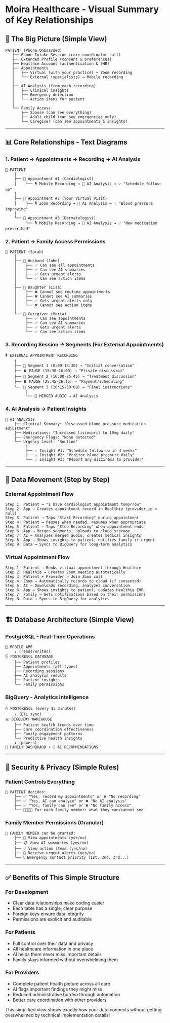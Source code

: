 # Moira Healthcare - Visual Summary of Key Relationships

## 🎯 The Big Picture (Simple View)

```
PATIENT (Phone Onboarded)
   ├── Phone Intake Session (care coordinator call)
   ├── Extended Profile (consent & preferences)
   ├── Healthie Account (authentication & EHR)
   ├── Appointments
   │   ├── Virtual (with your practice) → Zoom recording
   │   └── External (specialists) → Mobile recording
   │       
   ├── AI Analysis (from each recording)
   │   ├── Clinical insights
   │   ├── Emergency detection
   │   └── Action items for patient
   │
   └── Family Access
       ├── Spouse (can see everything)
       ├── Adult child (can see emergencies only)
       └── Caregiver (can see appointments & insights)
```

---

## 📊 Core Relationships - Text Diagrams

### **1. Patient → Appointments → Recording → AI Analysis**

```
👤 PATIENT
    |
    ├── 📅 Appointment #1 (Cardiologist)
    │    └── 🎙️ Mobile Recording → 🤖 AI Analysis → 💡 "Schedule follow-up"
    │
    ├── 📅 Appointment #2 (Your Virtual Visit) 
    │    └── 🎙️ Zoom Recording → 🤖 AI Analysis → 💡 "Blood pressure improving"
    │
    └── 📅 Appointment #3 (Dermatologist)
         └── 🎙️ Mobile Recording → 🤖 AI Analysis → 💡 "New medication prescribed"
```

### **2. Patient → Family Access Permissions**

```
👤 PATIENT (Sarah)
    |
    ├── 👨 Husband (John)
    │    ├── ✅ Can see all appointments
    │    ├── ✅ Can see AI summaries  
    │    ├── ✅ Gets urgent alerts
    │    └── ✅ Can see action items
    │
    ├── 👩 Daughter (Lisa)
    │    ├── ❌ Cannot see routine appointments
    │    ├── ❌ Cannot see AI summaries
    │    ├── ✅ Gets urgent alerts only
    │    └── ❌ Cannot see action items
    │
    └── 👩 Caregiver (Maria)
         ├── ✅ Can see appointments
         ├── ✅ Can see AI summaries
         ├── ✅ Gets urgent alerts
         └── ✅ Can see action items
```

### **3. Recording Session → Segments (For External Appointments)**

```
🎙️ EXTERNAL APPOINTMENT RECORDING
    |
    ├── 🔴 Segment 1 (0:00-15:30) → "Initial conversation"
    ├── ⏸️ PAUSE (15:30-16:00) → "Private discussion"
    ├── 🔴 Segment 2 (16:00-25:45) → "Treatment discussion" 
    ├── ⏸️ PAUSE (25:45-26:15) → "Payment/scheduling"
    └── 🔴 Segment 3 (26:15-30:00) → "Final instructions"
         |
         └── 🎵 MERGED AUDIO → AI Analysis
```

### **4. AI Analysis → Patient Insights**

```
🤖 AI ANALYSIS
    ├── Clinical Summary: "Discussed blood pressure medication adjustment"
    ├── Medications: "Increased lisinopril to 10mg daily"  
    ├── Emergency Flags: "None detected"
    └── Urgency Level: "Routine"
         |
         ├── 💡 Insight #1: "Schedule follow-up in 4 weeks"
         ├── 💡 Insight #2: "Monitor blood pressure daily"
         └── 💡 Insight #3: "Report any dizziness to provider"
```

---

## 🔄 Data Movement (Step by Step)

### **External Appointment Flow**
```
Step 1: Patient → "I have cardiologist appointment tomorrow"
Step 2: App → Creates appointment record in Healthie (provider_id = null)
Step 3: Patient → Taps "Start Recording" during appointment
Step 4: Patient → Pauses when needed, resumes when appropriate  
Step 5: Patient → Taps "Stop Recording" when appointment ends
Step 6: App → Merges segments, uploads to cloud storage
Step 7: AI → Analyzes merged audio, creates medical insights
Step 8: App → Shows insights to patient, notifies family if urgent
Step 9: Data → Syncs to BigQuery for long-term analytics
```

### **Virtual Appointment Flow**
```
Step 1: Patient → Books virtual appointment through Healthie
Step 2: Healthie → Creates Zoom meeting automatically  
Step 3: Patient + Provider → Join Zoom call
Step 4: Zoom → Automatically records to cloud (if consented)
Step 5: AI → Downloads recording, analyzes conversation
Step 6: App → Shows insights to patient, updates Healthie EHR
Step 7: Family → Gets notifications based on their permissions
Step 8: Data → Syncs to BigQuery for analytics
```

---

## 🏗️ Database Architecture (Simple View)

### **PostgreSQL - Real-Time Operations**
```
📱 MOBILE APP
    ↓ (reads/writes)
🗄️ POSTGRESQL DATABASE
    ├── Patient profiles
    ├── Appointments (all types)
    ├── Recording sessions  
    ├── AI analysis results
    ├── Patient insights
    └── Family permissions
```

### **BigQuery - Analytics Intelligence**
```
🗄️ POSTGRESQL (every 15 minutes)
    ↓ (ETL sync)
📊 BIGQUERY WAREHOUSE
    ├── Patient health trends over time
    ├── Care coordination effectiveness
    ├── Family engagement patterns
    └── Predictive health insights
    ↓ (powers)
👥 FAMILY DASHBOARD + 🤖 AI RECOMMENDATIONS
```

---

## 🔐 Security & Privacy (Simple Rules)

### **Patient Controls Everything**
```
👤 PATIENT decides:
    ├── ✅ "Yes, record my appointments" or ❌ "No recording"
    ├── ✅ "Yes, AI can analyze" or ❌ "No AI analysis"  
    ├── ✅ "Yes, family can see" or ❌ "No family access"
    └── 👨‍👩‍👧‍👦 For each family member: what they can/cannot see
```

### **Family Member Permissions (Granular)**
```
👨 FAMILY MEMBER can be granted:
    ├── 👀 View appointments (yes/no)
    ├── 📋 View AI summaries (yes/no)
    ├── 💡 View action items (yes/no)  
    ├── 🚨 Receive urgent alerts (yes/no)
    └── 📞 Emergency contact priority (1st, 2nd, 3rd...)
```

---

## ✅ **Benefits of This Simple Structure**

### **For Development**
- Clear data relationships make coding easier
- Each table has a single, clear purpose
- Foreign keys ensure data integrity
- Permissions are explicit and auditable

### **For Patients**
- Full control over their data and privacy
- All healthcare information in one place
- AI helps them never miss important details
- Family stays informed without overwhelming them

### **For Providers**
- Complete patient health picture across all care
- AI flags important findings they might miss
- Reduced administrative burden through automation
- Better care coordination with other providers

This simplified view shows exactly how your data connects without getting overwhelmed by technical implementation details!
